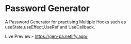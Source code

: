 # Password Generator

A Password Generator for practising Multiple Hooks such as useState,useEffect,UseRef and UseCallback.

Live Preview:- https://gen-pa.netlify.app/
